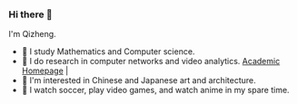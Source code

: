 ### Hi there 👋

<!--
**Alex-q-z/Alex-q-z** is a ✨ _special_ ✨ repository because its `README.md` (this file) appears on your GitHub profile.

Here are some ideas to get you started:

- 🔭 I’m currently working on ...
- 🌱 I’m currently learning ...
- 👯 I’m looking to collaborate on ...
- 🤔 I’m looking for help with ...
- 💬 Ask me about ...
- 📫 How to reach me: ...
- 😄 Pronouns: ...
- ⚡ Fun fact: ...
-->

I'm Qizheng. 

- 🌱 I study Mathematics and Computer science.
- 🔭 I do research in computer networks and video analytics. [Academic Homepage](https://alex-q-z.github.io) |
- 🎨 I'm interested in Chinese and Japanese art and architecture.
- 🎯 I watch soccer, play video games, and watch anime in my spare time.
